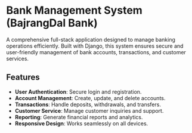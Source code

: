 # Bank Management System (BajrangDal Bank)

A comprehensive full-stack application designed to manage banking operations efficiently. Built with Django, this system ensures secure and user-friendly management of bank accounts, transactions, and customer services.

## Features

- **User Authentication**: Secure login and registration.
- **Account Management**: Create, update, and delete accounts.
- **Transactions**: Handle deposits, withdrawals, and transfers.
- **Customer Service**: Manage customer inquiries and support.
- **Reporting**: Generate financial reports and analytics.
- **Responsive Design**: Works seamlessly on all devices.
